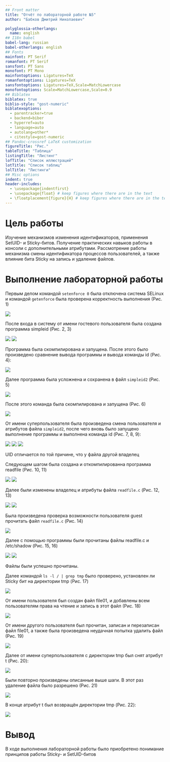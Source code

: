 ```yaml
---
## Front matter
title: "Отчёт по лабораторной работе №5"
author: "Бабков Дмитрий Николаевич"

polyglossia-otherlangs:
  name: english
## I18n babel
babel-lang: russian
babel-otherlangs: english
## Fonts
mainfont: PT Serif
romanfont: PT Serif
sansfont: PT Sans
monofont: PT Mono
mainfontoptions: Ligatures=TeX
romanfontoptions: Ligatures=TeX
sansfontoptions: Ligatures=TeX,Scale=MatchLowercase
monofontoptions: Scale=MatchLowercase,Scale=0.9
## Biblatex
biblatex: true
biblio-style: "gost-numeric"
biblatexoptions:
  - parentracker=true
  - backend=biber
  - hyperref=auto
  - language=auto
  - autolang=other*
  - citestyle=gost-numeric
## Pandoc-crossref LaTeX customization
figureTitle: "Рис."
tableTitle: "Таблица"
listingTitle: "Листинг"
lofTitle: "Список иллюстраций"
lotTitle: "Список таблиц"
lolTitle: "Листинги"
## Misc options
indent: true
header-includes:
  - \usepackage{indentfirst}
  - \usepackage{float} # keep figures where there are in the text
  - \floatplacement{figure}{H} # keep figures where there are in the text
---
```


# Цель работы

Изучение механизмов изменения идентификаторов, применения SetUID- и Sticky-битов. Получение практических навыков работы в консоли с дополнительными атрибутами. Рассмотрение работы механизма смены идентификатора процессов пользователей, а также влияние бита Sticky на запись и удаление файлов.

# Выполнение лабораторной работы

Первым делом командой ```setenforce 0``` была отключена система SELinux и командой ```getenforce``` была проверена корректность выполнения (Рис. 1)

![](./images/getenforce.png)

После входа в систему от имени гостевого пользователя была создана программа simpleid (Рис. 2, 3)

![](./images/touchSimpleid.png)
![](./images/simpleidCode.png)

Программа была скомпилирована и запущена. После этого было произведено сравнение вывода программы и вывода команды id (Рис. 4):

![](./images/compileExecuteCompare.png)

Далее программа была усложнена и сохранена в файл ```simpleid2``` (Рис. 5)

![](./images/simpleid2Code.png)

После этого команда была скомпилирована и запущена (Рис. 6)

![](./images/compileExecuteSimpleid2.png)

От имени суперпользователя была произведена смена пользователя и атрибутов файла ```simpleid2```, после чего вновь было запущено выполнение программы и выполнена команда id (Рис. 7, 8, 9):

![](./images/chownChmodSimpleID2.png)
![](./images/simpleid2Attributes.png)
![](./images/executeCompareSimpleID2.png)

UID отличается по той причине, что у файла другой владелец

Следующем шагом была создана и откомпилированна программа readfile (Рис. 10, 11)

![](./images/readfileCode.png)
![](./images/readfileCompile.png)

Далее были изменены владелец и атрибуты файла ```readfile.c``` (Рис. 12, 13)

![](./images/chownReadfile.png)
![](./images/chmodReadfile.png)

Была произведена проверка возможности пользователя guest прочитать файл ```readfile.c``` (Рис. 14)

![](./images/guestCatDenied.png)

Далее с помощью программы были прочитаны файлы readfile.c и /etc/shadow (Рис. 15, 16)

![](./images/readfileReadfile.png)
![](./images/readfileETCShadow.png)

Файлы были успешно прочитаны.

Далее командой ```ls -l / | grep tmp``` было проверено, установлен ли Sticky бит на директории tmp (Рис. 17)

![](./images/ls-lTMP.png)

От имени пользователя был создан файл file01, и добавлены всем пользователям права на чтение и запись в этот файл (Рис. 18)

![](./images/echochmodlsFile01.png)

От имени другого пользователя был прочитан, записан и перезаписан файл file01, а также была произведена неудачная попытка удалить файл (Рис. 19)

![](./images/catEchoRemoveFile01.png)

Далее от имени суперпользователя с директории tmp был снят атрибут t (Рис. 20):

![](./images/tmpChmod-t.png)

Были повторно произведены описанные выше шаги. В этот раз удаление файла было разрешено (Рис. 21)

![](./images/catEchoRemoveFile01-permitted.png)

В конце атрибут t был возвращён директории tmp (Рис. 22):

![](./images/tmp+t.png)

# Вывод

В ходе выполнения лабораторной работы было приобретено понимание принципов работы Sticky- и SetUID-битов
